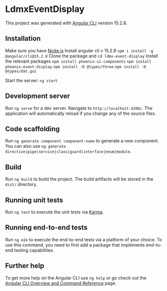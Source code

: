 # LdmxEventDisplay

This project was generated with [Angular CLI](https://github.com/angular/angular-cli) version 15.2.8.

## Installation

Make sure you have [Node.js](https://nodejs.org/en/download/package-manager)
Install angular cli v 15.2.8
`npm i install -g @angular/cli@15.2.8`
Clone the package and
`cd ldmx-event-display`
Install the relevant packages
`npm install phoenix-ui-components`
`npm install phoenix-event-display`
`npm install -D @types/three`
`npm install -D @types/dat.gui`

Start the server:
`ng start`

## Development server

Run `ng serve` for a dev server. Navigate to `http://localhost:4200/`. The application will automatically reload if you change any of the source files.

## Code scaffolding

Run `ng generate component component-name` to generate a new component. You can also use `ng generate directive|pipe|service|class|guard|interface|enum|module`.

## Build

Run `ng build` to build the project. The build artifacts will be stored in the `dist/` directory.

## Running unit tests

Run `ng test` to execute the unit tests via [Karma](https://karma-runner.github.io).

## Running end-to-end tests

Run `ng e2e` to execute the end-to-end tests via a platform of your choice. To use this command, you need to first add a package that implements end-to-end testing capabilities.

## Further help

To get more help on the Angular CLI use `ng help` or go check out the [Angular CLI Overview and Command Reference](https://angular.io/cli) page.
